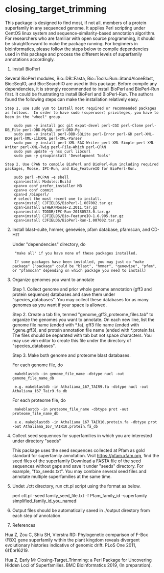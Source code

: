 # closing_target_trimming

This package is designed to find most, if not all, members of a protein superfamily in any sequenced genome.  It applies Perl scripting under CentOS linux system and sequence-similarity-based annotation algorithm.  For researchers who are familiar with open source programming, it should be straightforward to make the package running.  For beginners in bioinformatics, please follow the steps below to compile dependencies used in this package and process the different levels of superfamily annotations accordingly.

1. Install BioPerl

Several BioPerl modules, Bio::DB::Fasta, Bio::Tools::Run::StandAloneBlast, Bio::SeqIO, and Bio::SearchIO are used in this package.  Before compile any dependencies, it is strongly recommended to install BioPerl and BioPerl-Run first.  It could be frustrating to install BioPerl and BioPerl-Run.  The authors found the following steps can make the installation relatively easy.

  	Step 1. use sudo yum to install most required or recommended packages as follows.  In order to have sudo (superuser) privileges, you have to been in the "wheel" group.

		sudo yum -y install gcc git expat-devel perl-CGI perl-Clone perl-DB_File perl-DBD-MySQL perl-DBD-Pg 
		sudo yum -y install perl-DBD-SQLite perl-Error perl-GD perl-XML-DOM perl-XML-LibXML perl-XML-Parser 
		sudo yum -y install perl-XML-SAX-Writer perl-XML-Simple perl-XML-Writer perl-XML-Twig perl-File-Which perl-CPAN
		sudo yum update -y nss curl libcurl
		sudo yum -y groupinstall 'Development Tools'
		
	Step 2. Use CPAN to compile BioPerl and BioPerl-Run including required packages, Moose, IPC-Run, and Bio_FeatureIO for BioPerl-Run.
	
		sudo perl -MCPAN -e shell
		cpan>install Module::Build
		cpan>o conf prefer_installer MB
		cpan>o conf commit
		cpan>d /bioperl/
		# select the most recent one to install.
		cpan>install CJFIELDS/BioPerl-1.007002.tar.gz
		cpan>install ETHER/Moose-2.2011.tar.gz
		cpan>install TODDR/IPC-Run-20180523.0.tar.gz
		cpan>install CJFIELDS/Bio-FeatureIO-1.6.905.tar.gz
		cpan>install CJFIELDS/BioPerl-Run-1.007002.tar.gz
		
2. Install blast-suite, hmmer, genewise, pfam database, pfamscan, and CD-HIT

	Under "dependencies" directory, do

		"make all" if you have none of these packages installed.
		
		If some packages have been installed, you may just do "make package" ("package" could be "blast", "hmmer", "genewise", "pfam", or "pfamscan" depending on which package you need to install)
		
3. Organize genomes you want to annotate

	Step 1. Collect genome and prior whole genome annotation (gff3 and protein sequence) databases and save them under "species_databases".  You may collect these databases for as many genomes as you want if your space is allowed.
	
	Step 2. Create a tab file, termed "genome_gff3_proteome_files.tab" to organize the genomes you want to annotate.  On each new line, list the genome file name (ended with *.fa), gff3 file name (ended with *.gene.gff3), and protein annotation file name (ended with *.protein.fa).  The files should be separated with tab but not space characters.  You may use vim editor to create this file under the directory of "species_databases".
	
	Step 3. Make both genome and proteome blast databases.
	
	For each genome file, do
	
		makeblastdb -in genome_file_name -dbtype nucl -out genome_file_name_db
		
		e.g. makeblastdb -in Athaliana_167_TAIR9.fa -dbtype nucl -out Athaliana_167_Tair9.fa_db
		
	For each proteome file, do
	
		makeblastdb -in proteome_file_name -dbtype prot -out proteome_file_name_db
	
		e.e. makeblastdb -in Athaliana_167_TAIR10.protein.fa -dbtype prot -out Athaliana_167_TAIR10.protein.fa_db
		
4. Collect seed sequences for superfamilies in which you are interested under directory "seeds"

	This package uses the seed sequences collected at Pfam as gold standard for superfamily annotation.
	Visit https://pfam.xfam.org, find the seed files of the superfamily
	Download a FASTA file of the seed sequences without gaps and save it under "seeds" directory.  For example, "fbx_seeds.txt". You may combine several seed files and annotate multiple superfamilies at the same time.
		
5. Undet ./ctt directory, run ctt.pl script using the format as below.

	perl ctt.pl -seed family_seed_file.txt -f Pfam_family_id -superfamily simplified_family_id_you_named

6. Output files should be automatically saved in ./output direstory from each step of annotation.

7. References

Hua Z, Zou C, Shiu SH, Vierstra RD: Phylogenetic comparison of F-Box (FBX) gene superfamily within the plant kingdom reveals divergent evolutionary histories indicative of genomic drift. PLoS One 2011, 6(1):e16219.

Hua Z, Early M: Closing-Target_Trimming: a Perl Package for Uncovering Hidden Loci of Superfamilies. BMC Bioinformatics 2019, (In preparation).


	
		
